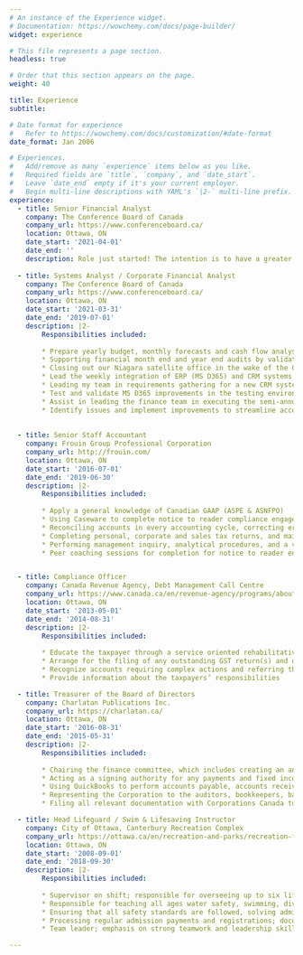 ```yaml
---
# An instance of the Experience widget.
# Documentation: https://wowchemy.com/docs/page-builder/
widget: experience

# This file represents a page section.
headless: true

# Order that this section appears on the page.
weight: 40

title: Experience
subtitle:

# Date format for experience
#   Refer to https://wowchemy.com/docs/customization/#date-format
date_format: Jan 2006

# Experiences.
#   Add/remove as many `experience` items below as you like.
#   Required fields are `title`, `company`, and `date_start`.
#   Leave `date_end` empty if it's your current employer.
#   Begin multi-line descriptions with YAML's `|2-` multi-line prefix.
experience:
  - title: Senior Financial Analyst
    company: The Conference Board of Canada
    company_url: https://www.conferenceboard.ca/
    location: Ottawa, ON
    date_start: '2021-04-01'
    date_end: ''
    description: Role just started! The intention is to have a greater focus on project revenue management for a specific portolio while also being the lead for the implemention of our new FP&A tool 
    
  - title: Systems Analyst / Corporate Financial Analyst
    company: The Conference Board of Canada
    company_url: https://www.conferenceboard.ca/
    location: Ottawa, ON
    date_start: '2021-03-31'
    date_end: '2019-07-01'
    description: |2-
        Responsibilities included:
        
        * Prepare yearly budget, monthly forecasts and cash flow analyses for the corporate departments then following up monthly with financial reports, variance analyses and a review of KPIs; monthly risk and scenario analyses were included after the COVID-19 outbreak
        * Supporting financial month end and year end audits by validating departments’ monthly closure by creating and reviewing entries (accruals, adjustments and fixed asset depreciation) and preparing account reconciliation on a monthly basis for specific accounts
        * Closing out our Niagara satellite office in the wake of the COVID-19 economic downturn by recognizing remaining project revenues, resolving remaining liabilities, reconciling deferred revenues, writing-off remaining assets and coordinating delivery of remaining records and assets back to the Ottawa head office
        * Lead the weekly integration of ERP (MS D365) and CRM systems (iMIS) and troubleshoot integration errors
        * Leading my team in requirements gathering for a new CRM system and Financial Planning and Analysis (FP&A) tool, and currently leading the implementation for the FP&A tool
        * Test and validate MS D365 improvements in the testing environments and ensure that they have been transferred to production successfully
        * Assist in leading the finance team in executing the semi-annual MS D365 Finance & Operations ERP upgrade
        * Identify issues and implement improvements to streamline accounting processes, leading to system design changes
         
        
  - title: Senior Staff Accountant
    company: Frouin Group Professional Corporation
    company_url: http://frouin.com/
    location: Ottawa, ON
    date_start: '2016-07-01'
    date_end: '2019-06-30'
    description: |2-
        Responsibilities included:
        
        * Apply a general knowledge of Canadian GAAP (ASPE & ASNFPO)
        * Using Caseware to complete notice to reader compliance engagements, review engagements and audit engagements from start to finish
        * Reconciling accounts in every accounting cycle, correcting errors and misstatements, and following up with clients of discrepancies
        * Completing personal, corporate and sales tax returns, and maintaining and referencing the working paper files
        * Performing management inquiry, analytical procedures, and a variety of audit testing for review and audit engagements
        * Peer coaching sessions for completion for notice to reader engagements, corporate tax filing and personal tax filing


  - title: Compliance Officer
    company: Canada Revenue Agency, Debt Management Call Centre
    company_url: https://www.canada.ca/en/revenue-agency/programs/about-canada-revenue-agency-cra/internal-audit-program-evaluation/internal-audit-program-evaluation-reports-2010/debt-management-call-centre-evaluation.html
    location: Ottawa, ON
    date_start: '2013-05-01'
    date_end: '2014-08-31'
    description: |2-
        Responsibilities included:
        
        * Educate the taxpayer through a service oriented rehabilitative approach in order to obtain good filing and payment habits in the future
        * Arrange for the filing of any outstanding GST return(s) and obtain payment in full of any outstanding or anticipated balances
        * Recognize accounts requiring complex actions and referring these accounts to the appropriate Tax Services Office or National Pool
        * Provide information about the taxpayers’ responsibilities

  - title: Treasurer of the Board of Directors
    company: Charlatan Publications Inc.
    company_url: https://charlatan.ca/
    location: Ottawa, ON
    date_start: '2016-08-31'
    date_end: '2015-05-31'
    description: |2-
        Responsibilities included:
        
        * Chairing the finance committee, which includes creating an annual budget, implementing cost savings and surplus generating initiatives, and evaluating the effectiveness of internal controls
        * Acting as a signing authority for any payments and fixed income market investments
        * Using QuickBooks to perform accounts payable, accounts receivable and payroll functions, and reports to inform the Board at each meeting on finance related matters
        * Representing the Corporation to the auditors, bookkeepers, banks, lawyers and any other financial resources
        * Filing all relevant documentation with Corporations Canada to attain a Non-for-Profit Organization status; this includes making changes to the By-Laws and the Constitution then presenting them to the Board for approval

  - title: Head Lifeguard / Swim & Lifesaving Instructor 
    company: City of Ottawa, Canterbury Recreation Complex
    company_url: https://ottawa.ca/en/recreation-and-parks/recreation-facilities/facility-listing/canterbury-recreation-complex
    location: Ottawa, ON
    date_start: '2008-09-01'
    date_end: '2018-09-30'
    description: |2-
        Responsibilities included:
       
        * Supervisor on shift; responsible for overseeing up to six lifeguards or instructors
        * Responsible for teaching all ages water safety, swimming, diving, lifesaving, first aid, and aqua fitness
        * Ensuring that all safety standards are followed, solving administrative problems, addressing client concerns and complaints, and mentoring and training new inexperienced employees
        * Processing regular admission payments and registrations; documenting the float balance at the beginning and ending of each shift
        * Team leader; emphasis on strong teamwork and leadership skills in a high stress environment

---
```

